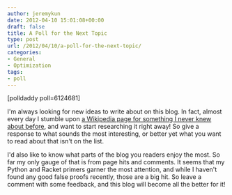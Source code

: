 ```yaml
---
author: jeremykun
date: 2012-04-10 15:01:08+00:00
draft: false
title: A Poll for the Next Topic
type: post
url: /2012/04/10/a-poll-for-the-next-topic/
categories:
- General
- Optimization
tags:
- poll
---
```


[polldaddy poll=6124681]

I'm always looking for new ideas to write about on this blog. In fact, almost every day I stumble upon [a Wikipedia page for something I never knew about before](http://en.wikipedia.org/wiki/Bees_algorithm), and want to start researching it right away! So give a response to what sounds the most interesting, or better yet what you want to read about that isn't on the list.

I'd also like to know what parts of the blog you readers enjoy the most. So far my only gauge of that is from page hits and comments. It seems that my Python and Racket primers garner the most attention, and while I haven't found any good false proofs recently, those are a big hit. So leave a comment with some feedback, and this blog will become all the better for it!
